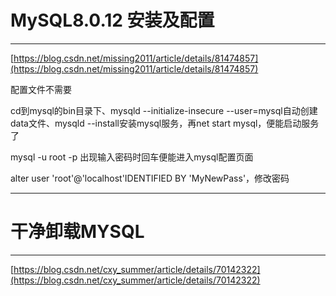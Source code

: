 # MySQL8.0.12 安装及配置 #
---


[https://blog.csdn.net/missing2011/article/details/81474857](https://blog.csdn.net/missing2011/article/details/81474857)


配置文件不需要


cd到mysql的bin目录下、mysqld --initialize-insecure --user=mysql自动创建data文件、mysqld --install安装mysql服务，再net start mysql，便能启动服务了

mysql -u root -p 出现输入密码时回车便能进入mysql配置页面

alter user 'root'@'localhost'IDENTIFIED BY 'MyNewPass'，修改密码

---


# 干净卸载MYSQL #
---

[https://blog.csdn.net/cxy_summer/article/details/70142322](https://blog.csdn.net/cxy_summer/article/details/70142322)